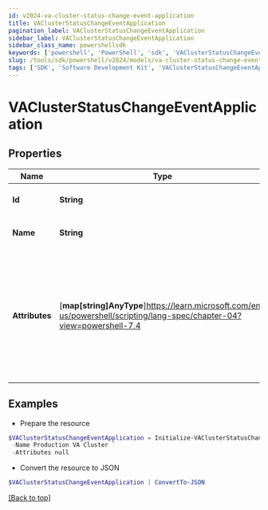 ```yaml
---
id: v2024-va-cluster-status-change-event-application
title: VAClusterStatusChangeEventApplication
pagination_label: VAClusterStatusChangeEventApplication
sidebar_label: VAClusterStatusChangeEventApplication
sidebar_class_name: powershellsdk
keywords: ['powershell', 'PowerShell', 'sdk', 'VAClusterStatusChangeEventApplication', 'V2024VAClusterStatusChangeEventApplication'] 
slug: /tools/sdk/powershell/v2024/models/va-cluster-status-change-event-application
tags: ['SDK', 'Software Development Kit', 'VAClusterStatusChangeEventApplication', 'V2024VAClusterStatusChangeEventApplication']
---
```



# VAClusterStatusChangeEventApplication

## Properties

Name | Type | Description | Notes
------------ | ------------- | ------------- | -------------
**Id** | **String** | The GUID of the application | [required]
**Name** | **String** | The name of the application | [required]
**Attributes** | [**map[string]AnyType**]https://learn.microsoft.com/en-us/powershell/scripting/lang-spec/chapter-04?view=powershell-7.4 | Custom map of attributes for a source.  This will only be populated if type is `SOURCE` and the source has a proxy. | [required]

## Examples

- Prepare the resource
```powershell
$VAClusterStatusChangeEventApplication = Initialize-VAClusterStatusChangeEventApplication  -Id 2c9180866166b5b0016167c32ef31a66 `
 -Name Production VA Cluster `
 -Attributes null
```

- Convert the resource to JSON
```powershell
$VAClusterStatusChangeEventApplication | ConvertTo-JSON
```


[[Back to top]](#) 

